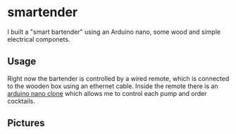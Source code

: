 # smartender

I built a "smart bartender" using an Arduino nano, some wood and simple electrical componets.

## Usage

Right now the bartender is controlled by a wired remote, which is connected to the wooden box using an ethernet cable.
Inside the remote there is an 
[arduino nano clone](https://www.amazon.com/ELEGOO-Arduino-ATmega328P-Without-Compatible/dp/B0713XK923)
which allows me to control each pump and order cocktails.

## Pictures

